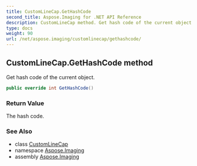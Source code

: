 ```yaml
---
title: CustomLineCap.GetHashCode
second_title: Aspose.Imaging for .NET API Reference
description: CustomLineCap method. Get hash code of the current object
type: docs
weight: 90
url: /net/aspose.imaging/customlinecap/gethashcode/
---
```

## CustomLineCap.GetHashCode method

Get hash code of the current object.

```csharp
public override int GetHashCode()
```

### Return Value

The hash code.

### See Also

* class [CustomLineCap](../)
* namespace [Aspose.Imaging](../../customlinecap/)
* assembly [Aspose.Imaging](../../../)


